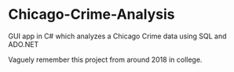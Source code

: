 # Chicago-Crime-Analysis
GUI app in C# which analyzes a Chicago Crime data using SQL and ADO.NET

Vaguely remember this project from around 2018 in college.
